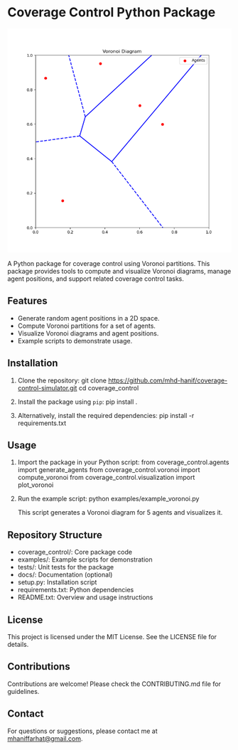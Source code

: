 Coverage Control Python Package
================================

![Voronoi Example](output/voronoi_example.png)

A Python package for coverage control using Voronoi partitions. This package provides tools to compute and visualize Voronoi diagrams, manage agent positions, and support related coverage control tasks.

Features
--------
- Generate random agent positions in a 2D space.
- Compute Voronoi partitions for a set of agents.
- Visualize Voronoi diagrams and agent positions.
- Example scripts to demonstrate usage.

Installation
------------
1. Clone the repository:
   git clone https://github.com/mhd-hanif/coverage-control-simulator.git
   cd coverage_control

2. Install the package using `pip`:
   pip install .

3. Alternatively, install the required dependencies:
   pip install -r requirements.txt

Usage
-----
1. Import the package in your Python script:
   from coverage_control.agents import generate_agents
   from coverage_control.voronoi import compute_voronoi
   from coverage_control.visualization import plot_voronoi

2. Run the example script:
   python examples/example_voronoi.py

   This script generates a Voronoi diagram for 5 agents and visualizes it.

Repository Structure
--------------------
- coverage_control/: Core package code
- examples/: Example scripts for demonstration
- tests/: Unit tests for the package
- docs/: Documentation (optional)
- setup.py: Installation script
- requirements.txt: Python dependencies
- README.txt: Overview and usage instructions

License
-------
This project is licensed under the MIT License. See the LICENSE file for details.

Contributions
-------------
Contributions are welcome! Please check the CONTRIBUTING.md file for guidelines.

Contact
-------
For questions or suggestions, please contact me at mhaniffarhat@gmail.com.


